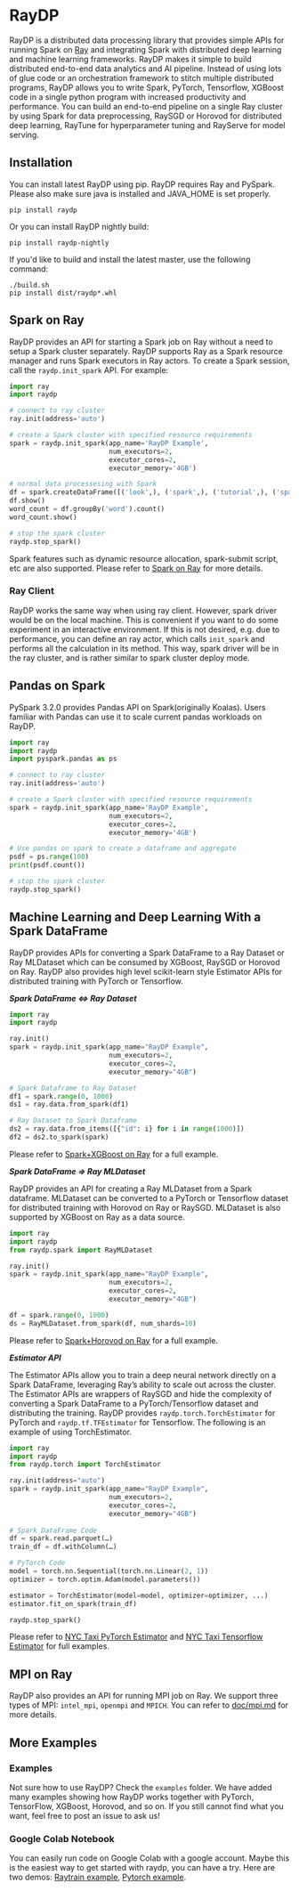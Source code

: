 # RayDP

RayDP is a distributed data processing library that provides simple APIs for running Spark on [Ray](https://github.com/ray-project/ray) and integrating Spark with distributed deep learning and machine learning frameworks. RayDP makes it simple to build distributed end-to-end data analytics and AI pipeline. Instead of using lots of glue code or an orchestration framework to stitch multiple distributed programs, RayDP allows you to write Spark, PyTorch, Tensorflow, XGBoost code in a single python program with increased productivity and performance. You can build an end-to-end pipeline on a single Ray cluster by using Spark for data preprocessing, RaySGD or Horovod for distributed deep learning, RayTune for hyperparameter tuning and RayServe for model serving.

## Installation


You can install latest RayDP using pip. RayDP requires Ray and PySpark. Please also make sure java is installed and JAVA_HOME is set properly.

```shell
pip install raydp
```

Or you can install RayDP nightly build:

```shell
pip install raydp-nightly
```

If you'd like to build and install the latest master, use the following command:

```shell
./build.sh
pip install dist/raydp*.whl
```

## Spark on Ray

RayDP provides an API for starting a Spark job on Ray without a need to setup a Spark cluster separately. RayDP supports Ray as a Spark resource manager and runs Spark executors in Ray actors. To create a Spark session, call the `raydp.init_spark` API. For example:

```python
import ray
import raydp

# connect to ray cluster
ray.init(address='auto')

# create a Spark cluster with specified resource requirements
spark = raydp.init_spark(app_name='RayDP Example',
                         num_executors=2,
                         executor_cores=2,
                         executor_memory='4GB')

# normal data processesing with Spark
df = spark.createDataFrame([('look',), ('spark',), ('tutorial',), ('spark',), ('look', ), ('python', )], ['word'])
df.show()
word_count = df.groupBy('word').count()
word_count.show()

# stop the spark cluster
raydp.stop_spark()
```

Spark features such as dynamic resource allocation, spark-submit script, etc are also supported. Please refer to [Spark on Ray](./doc/spark_on_ray.md) for more details.

### Ray Client

RayDP works the same way when using ray client. However, spark driver would be on the local machine. This is convenient if you want to do some experiment in an interactive environment. If this is not desired, e.g. due to performance, you can define an ray actor, which calls `init_spark` and performs all the calculation in its method. This way, spark driver will be in the ray cluster, and is rather similar to spark cluster deploy mode.

## Pandas on Spark

PySpark 3.2.0 provides Pandas API on Spark(originally Koalas). Users familiar with Pandas can use it to scale current pandas workloads on RayDP.

```python
import ray
import raydp
import pyspark.pandas as ps

# connect to ray cluster
ray.init(address='auto')

# create a Spark cluster with specified resource requirements
spark = raydp.init_spark(app_name='RayDP Example',
                         num_executors=2,
                         executor_cores=2,
                         executor_memory='4GB')

# Use pandas on spark to create a dataframe and aggregate
psdf = ps.range(100)
print(psdf.count())

# stop the spark cluster
raydp.stop_spark()
```

## Machine Learning and Deep Learning With a Spark DataFrame

RayDP provides APIs for converting a Spark DataFrame to a Ray Dataset or Ray MLDataset which can be consumed by XGBoost, RaySGD or Horovod on Ray. RayDP also provides high level scikit-learn style Estimator APIs for distributed training with PyTorch or Tensorflow.


***Spark DataFrame <=> Ray Dataset***
```python
import ray
import raydp

ray.init()
spark = raydp.init_spark(app_name="RayDP Example",
                         num_executors=2,
                         executor_cores=2,
                         executor_memory="4GB")

# Spark Dataframe to Ray Dataset
df1 = spark.range(0, 1000)
ds1 = ray.data.from_spark(df1)

# Ray Dataset to Spark Dataframe
ds2 = ray.data.from_items([{"id": i} for i in range(1000)])
df2 = ds2.to_spark(spark)
```
Please refer to [Spark+XGBoost on Ray](./examples/xgboost_ray_nyctaxi.py) for a full example.

***Spark DataFrame => Ray MLDataset***

RayDP provides an API for creating a Ray MLDataset from a Spark dataframe. MLDataset can be converted to a PyTorch or Tensorflow dataset for distributed training with Horovod on Ray or RaySGD. MLDataset is also supported by XGBoost on Ray as a data source.

```python
import ray
import raydp
from raydp.spark import RayMLDataset

ray.init()
spark = raydp.init_spark(app_name="RayDP Example",
                         num_executors=2,
                         executor_cores=2,
                         executor_memory="4GB")

df = spark.range(0, 1000)
ds = RayMLDataset.from_spark(df, num_shards=10)
```
Please refer to [Spark+Horovod on Ray](./examples/horovod_nyctaxi.py) for a full example.

***Estimator API***

The Estimator APIs allow you to train a deep neural network directly on a Spark DataFrame, leveraging Ray’s ability to scale out across the cluster. The Estimator APIs are wrappers of RaySGD and hide the complexity of converting a Spark DataFrame to a PyTorch/Tensorflow dataset and distributing the training. RayDP provides `raydp.torch.TorchEstimator` for PyTorch and `raydp.tf.TFEstimator` for Tensorflow. The following is an example of using TorchEstimator.

```python
import ray
import raydp
from raydp.torch import TorchEstimator

ray.init(address="auto")
spark = raydp.init_spark(app_name="RayDP Example",
                         num_executors=2,
                         executor_cores=2,
                         executor_memory="4GB")
                         
# Spark DataFrame Code 
df = spark.read.parquet(…) 
train_df = df.withColumn(…)

# PyTorch Code 
model = torch.nn.Sequential(torch.nn.Linear(2, 1)) 
optimizer = torch.optim.Adam(model.parameters())

estimator = TorchEstimator(model=model, optimizer=optimizer, ...) 
estimator.fit_on_spark(train_df)

raydp.stop_spark()
```
Please refer to [NYC Taxi PyTorch Estimator](./examples/pytorch_nyctaxi.py) and [NYC Taxi Tensorflow Estimator](./examples/tensorflow_nyctaxi.py) for full examples.

## MPI on Ray

RayDP also provides an API for running MPI job on Ray. We support three types of MPI: `intel_mpi`, `openmpi` and `MPICH`. You can refer to [doc/mpi.md](./doc/mpi.md) for more details.

## More Examples
### Examples
Not sure how to use RayDP? Check the `examples` folder. We have added many examples showing how RayDP works together with PyTorch, TensorFlow, XGBoost, Horovod, and so on. If you still cannot find what you want, feel free to post an issue to ask us!
### Google Colab Notebook
You can easily run code on Google Colab with a google account. Maybe this is the easiest way to get started with raydp, you can have a try. Here are two demos: [Raytrain example](https://colab.research.google.com/github/oap-project/raydp/blob/master/tutorials/raytrain_example.ipynb), [Pytorch example](https://colab.research.google.com/github/oap-project/raydp/blob/master/tutorials/pytorch_example.ipynb).

